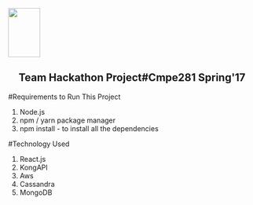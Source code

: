 <img src="https://www.dropbox.com/s/92p6uyljpnbj41t/starbucks-logo.jpeg?dl=0" height="100" width="65">
<p align="center">
  <h2 align="center">Team Hackathon Project#Cmpe281 Spring'17</h2>
</p>


#Requirements to Run This Project

1. Node.js
2. npm / yarn package manager
3. npm install - to install all the dependencies

#Technology Used

1. React.js
2. KongAPI
3. Aws
4. Cassandra
5. MongoDB

